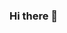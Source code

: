 ### Hi there 👋

<!--
**damipop7/damipop7** is a ✨ _special_ ✨ repository because its `README.md` (this file) appears on your GitHub profile.

Here are some ideas to get you started:

- 🔭 I’m currently working on school work at Northwest Missouri State University
- 🌱 I’m currently learning alot 
- 👯 I’m looking to collaborate on Data science and Robotics projects
- 🤔 I’m looking for help with Internships
- 💬 Ask me about ...
- 📫 How to reach me: ...
- 😄 Pronouns: he/him
- ⚡ Fun fact: ...
-->
